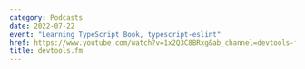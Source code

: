 ```yaml
---
category: Podcasts
date: 2022-07-22
event: "Learning TypeScript Book, typescript-eslint"
href: https://www.youtube.com/watch?v=1x2Q3C8BRxg&ab_channel=devtools-fm
title: devtools.fm
---
```

